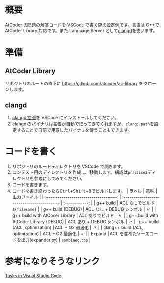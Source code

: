 # 概要

AtCoder の問題の解答コードを VSCode で書く際の設定例です。言語は C++で AtCoder Library 対応です。また Language Server として[clangd](https://clangd.llvm.org/)を使います。

# 準備

## AtCoder Library

リポジトリのルートの直下に https://github.com/atcoder/ac-library をクローンします。

## clangd

1. [clangd 拡張](https://marketplace.visualstudio.com/items?itemName=llvm-vs-code-extensions.vscode-clangd)を VSCode にインストールしてください。
2. clangd のバイナリは拡張が自動で取ってきてくれますが、`clangd.path`を設定することで自前で用意したバイナリを使うこともできます。
# コードを書く
1. リポジトリのルートディレクトリを VSCode で開きます。
2. コンテスト用のディレクトリを作成し、移動します。構成は`practice2`ディレクトリを参考にしてみてください。
3. コードを書きます。
4. コードを書き終わったら<kbd>Ctrl</kbd>+<kbd>Shift</kbd>+<kbd>B</kbd>でビルドします。
    |                 ラベル                 | 意味                                        |  出力ファイル  |
    | :------------------------------------: | :------------------------------------------ | :------------: |
    |               g++ build                | ACL なしでビルド                            | `${filename}`  |
    |           g++ build (DEBUG)            | ACL なし + DEBUG シンボル                   |       〃       |
    |     g++ build with AtCoder Library     | ACL ありでビルド                            |       〃       |
    | g++ build with AtCoder Library (DEBUG) | ACL あり + DEBUG シンボル                   |       〃       |
    |     g++ build (ACL, optimization)      | ACL + O2 最適化                             |       〃       |
    |   clang++ build (ACL, optimization)    | ACL + O2 最適化                             |       〃       |
    |                 Expand                 | ACL を含めたソースコードを出力(expander.py) | `combined.cpp` |

# 参考になりそうなリンク

[Tasks in Visual Studio Code](https://code.visualstudio.com/docs/editor/tasks)
